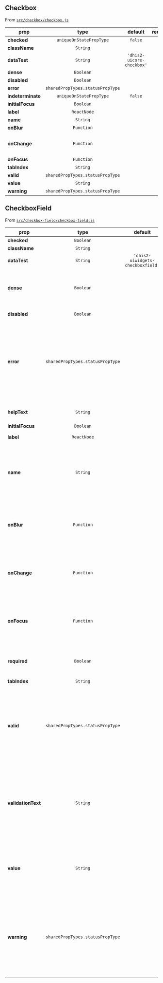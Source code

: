 ## Checkbox

From [`src/checkbox/checkbox.js`](./src/checkbox/checkbox.js)

| prop              |               type               |          default          | required | description                             |
| ----------------- | :------------------------------: | :-----------------------: | :------: | --------------------------------------- |
| **checked**       |     `uniqueOnStatePropType`      |          `false`          |   :x:    |
| **className**     |             `String`             |                           |   :x:    |
| **dataTest**      |             `String`             | `'dhis2-uicore-checkbox'` |   :x:    |
| **dense**         |            `Boolean`             |                           |   :x:    |
| **disabled**      |            `Boolean`             |                           |   :x:    |
| **error**         | `sharedPropTypes.statusPropType` |                           |   :x:    |
| **indeterminate** |     `uniqueOnStatePropType`      |          `false`          |   :x:    |
| **initialFocus**  |            `Boolean`             |                           |   :x:    |
| **label**         |           `ReactNode`            |                           |   :x:    |
| **name**          |             `String`             |                           |   :x:    |
| **onBlur**        |            `Function`            |                           |   :x:    |
| **onChange**      |            `Function`            |                           |   :x:    | Called with signature `(object, event)` |
| **onFocus**       |            `Function`            |                           |   :x:    |
| **tabIndex**      |             `String`             |                           |   :x:    |
| **valid**         | `sharedPropTypes.statusPropType` |                           |   :x:    |
| **value**         |             `String`             |                           |   :x:    |
| **warning**       | `sharedPropTypes.statusPropType` |                           |   :x:    |

## CheckboxField

From [`src/checkbox-field/checkbox-field.js`](./src/checkbox-field/checkbox-field.js)

| prop               |               type               |              default              | required | description                                                                                                               |
| ------------------ | :------------------------------: | :-------------------------------: | :------: | ------------------------------------------------------------------------------------------------------------------------- |
| **checked**        |            `Boolean`             |                                   |   :x:    |
| **className**      |             `String`             |                                   |   :x:    |
| **dataTest**       |             `String`             | `'dhis2-uiwidgets-checkboxfield'` |   :x:    |
| **dense**          |            `Boolean`             |                                   |   :x:    | Smaller dimensions for information-dense layouts                                                                          |
| **disabled**       |            `Boolean`             |                                   |   :x:    | Disables the checkbox                                                                                                     |
| **error**          | `sharedPropTypes.statusPropType` |                                   |   :x:    | Applies 'error' styling to checkbox and validation text for feedback. Mutually exclusive with `warning` and `valid` props |
| **helpText**       |             `String`             |                                   |   :x:    | Useful instructions for the user                                                                                          |
| **initialFocus**   |            `Boolean`             |                                   |   :x:    |
| **label**          |           `ReactNode`            |                                   |   :x:    | Labels the checkbox                                                                                                       |
| **name**           |             `String`             |                                   |   :x:    | Name associate with the checkbox. Passed in object as argument to event handlers                                          |
| **onBlur**         |            `Function`            |                                   |   :x:    | Called with signature `({ name: string, value: string, checked: bool }, event)`                                           |
| **onChange**       |            `Function`            |                                   |   :x:    | Called with signature `({ name: string, value: string, checked: bool }, event)`                                           |
| **onFocus**        |            `Function`            |                                   |   :x:    | Called with signature `({ name: string, value: string, checked: bool }, event)`                                           |
| **required**       |            `Boolean`             |                                   |   :x:    | Adds an asterisk to indicate this field is required                                                                       |
| **tabIndex**       |             `String`             |                                   |   :x:    |
| **valid**          | `sharedPropTypes.statusPropType` |                                   |   :x:    | Applies 'valid' styling to checkbox and validation text for feedback. Mutually exclusive with `warning` and `error` props |
| **validationText** |             `String`             |                                   |   :x:    | Adds text below the checkbox to provide validation feedback. Acquires styles from `valid`, `warning` and `error` statuses |
| **value**          |             `String`             |                                   |   :x:    | Value associated with the checkbox. Passed in object as argument to event handlers                                        |
| **warning**        | `sharedPropTypes.statusPropType` |                                   |   :x:    | Applies 'warning' styling to checkbox and validation text for feedback. Mutually exclusive with `valid` and `error` props |
